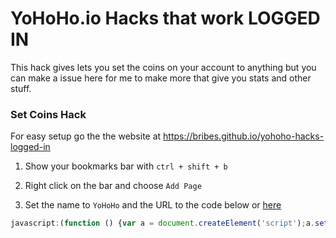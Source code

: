 # YoHoHo.io Hacks that work LOGGED IN
This hack gives lets you set the coins on your account to anything but you can make a issue here for me to make more that give you stats and other stuff.

### Set Coins Hack
For easy setup go the the website at https://bribes.github.io/yohoho-hacks-logged-in

1. Show your bookmarks bar with `ctrl + shift + b`

2. Right click on the bar and choose `Add Page`

3. Set the name to `YoHoHo` and the URL to the code below or [here](https://github.com/bribes/yohoho-hacks-logged-in/blob/main/bookmarklet.js)

```js
javascript:(function () {var a = document.createElement('script');a.setAttribute('async', '');a.src = 'https://cdn.jsdelivr.net/gh/bribes/yohoho-hacks-logged-in/setcoins-hack.min.js';document.body.appendChild(a);}())
```
